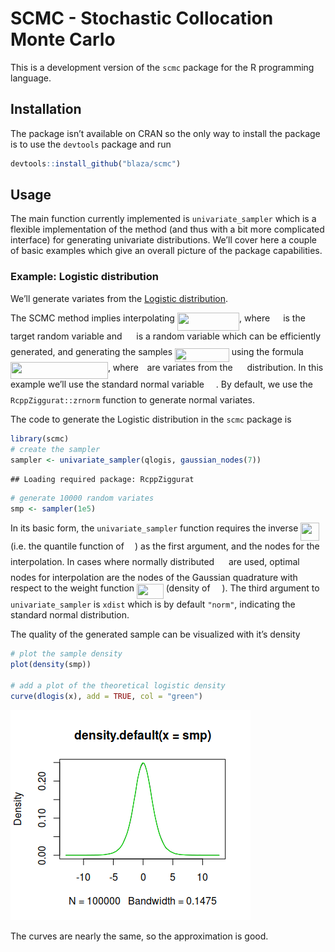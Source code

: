 SCMC - Stochastic Collocation Monte Carlo
================

This is a development version of the `scmc` package for the R
programming language.

## Installation

The package isn’t available on CRAN so the only way to install the
package is to use the `devtools` package and run

``` r
devtools::install_github("blaza/scmc")
```

## Usage

The main function currently implemented is `univariate_sampler` which is
a flexible implementation of the method (and thus with a bit more
complicated interface) for generating univariate distributions. We’ll
cover here a couple of basic examples which give an overall picture of
the package capabilities.

### Example: Logistic distribution

We’ll generate variates from the [Logistic
distribution](https://en.wikipedia.org/wiki/Logistic_distribution).

The SCMC method implies interpolating <img src="/tex/212bd39b75aa320f1c9fca34c492de39.svg?invert_in_darkmode&sanitize=true" align=middle width=99.14864189999999pt height=28.894955100000008pt/>, where <img src="/tex/91aac9730317276af725abd8cef04ca9.svg?invert_in_darkmode&sanitize=true" align=middle width=13.19638649999999pt height=22.465723500000017pt/> is
the target random variable and <img src="/tex/cbfb1b2a33b28eab8a3e59464768e810.svg?invert_in_darkmode&sanitize=true" align=middle width=14.908688849999992pt height=22.465723500000017pt/> is a random variable which can be
efficiently generated, and generating the samples <img src="/tex/89055fb845789726625d8911d7a15672.svg?invert_in_darkmode&sanitize=true" align=middle width=86.59626359999999pt height=21.68300969999999pt/> using
the formula <img src="/tex/db782857ec0409fd63c0e730508580d5.svg?invert_in_darkmode&sanitize=true" align=middle width=155.8987551pt height=26.76175259999998pt/>, where <img src="/tex/1b343a3f3b853d91167a5af80932c8be.svg?invert_in_darkmode&sanitize=true" align=middle width=5.663225699999993pt height=21.68300969999999pt/> are variates from
the <img src="/tex/cbfb1b2a33b28eab8a3e59464768e810.svg?invert_in_darkmode&sanitize=true" align=middle width=14.908688849999992pt height=22.465723500000017pt/> distribution. In this example we’ll use the standard normal
variable <img src="/tex/cbfb1b2a33b28eab8a3e59464768e810.svg?invert_in_darkmode&sanitize=true" align=middle width=14.908688849999992pt height=22.465723500000017pt/>. By default, we use the `RcppZiggurat::zrnorm` function to
generate normal variates.

The code to generate the Logistic distribution in the `scmc` package is

``` r
library(scmc)
# create the sampler
sampler <- univariate_sampler(qlogis, gaussian_nodes(7))
```

    ## Loading required package: RcppZiggurat

``` r
# generate 10000 random variates
smp <- sampler(1e5)
```

In its basic form, the `univariate_sampler` function requires the
inverse <img src="/tex/68f61902b2e709d867f41bf7747c4e7c.svg?invert_in_darkmode&sanitize=true" align=middle width=29.680490399999993pt height=28.894955100000008pt/> (i.e. the quantile function of <img src="/tex/91aac9730317276af725abd8cef04ca9.svg?invert_in_darkmode&sanitize=true" align=middle width=13.19638649999999pt height=22.465723500000017pt/>) as the first
argument, and the nodes for the interpolation. In cases where normally
distributed <img src="/tex/cbfb1b2a33b28eab8a3e59464768e810.svg?invert_in_darkmode&sanitize=true" align=middle width=14.908688849999992pt height=22.465723500000017pt/> are used, optimal nodes for interpolation are the nodes
of the Gaussian quadrature with respect to the weight function <img src="/tex/c1de371a4982be00c4ba31c772465407.svg?invert_in_darkmode&sanitize=true" align=middle width=42.72503069999999pt height=24.65753399999998pt/>
(density of <img src="/tex/cbfb1b2a33b28eab8a3e59464768e810.svg?invert_in_darkmode&sanitize=true" align=middle width=14.908688849999992pt height=22.465723500000017pt/>). The third argument to `univariate_sampler` is `xdist`
which is by default `"norm"`, indicating the standard normal
distribution.

The quality of the generated sample can be visualized with it’s density

``` r
# plot the sample density
plot(density(smp))

# add a plot of the theoretical logistic density
curve(dlogis(x), add = TRUE, col = "green")
```

![](README.tex_files/figure-gfm/unnamed-chunk-3-1.png)<!-- -->

The curves are nearly the same, so the approximation is good.
